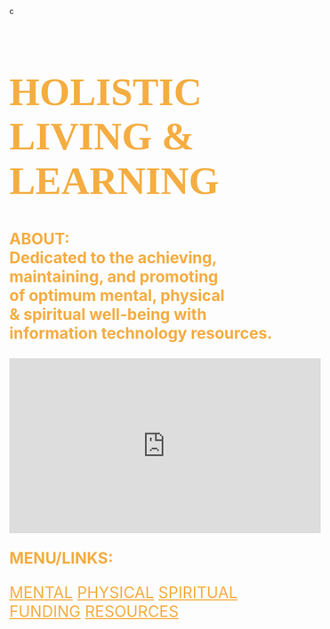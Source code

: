 c<!DOCTYPE html>
<html lang="us-en">
	<head>
		<meta charset="UTF-8">
	</head>
	<body style="background-image:url(https://i.ytimg.com/vi/PYFiPerugzA/hqdefault.jpg);
		background-repeat:no-repeat;
		background-size:cover;
		background-position: center center;">
		<h1 style="font-family:serif;font-size:70px;color:#f4ad42;">
			HOLISTIC LIVING & LEARNING
                </h1>
		<p style="font-weight:bold;font-size:28px;color:#f4ad42;">
			ABOUT:<br>
	                Dedicated to the achieving,<br>
			maintaining, and promoting<br> 
			of optimum mental, physical<br>
			& spiritual well-being with<br> 
			information technology resources.
		</p>
		<iframe width="560" height="315" 
			src="https://www.youtube.com/embed/I2fsYFzQ3Sk" 
			frameborder="0" allowfullscreen>
		</iframe>
		<br>
		<p style="color:#f4ad42;font-size:28px;font-weight:bold;">
			MENU/LINKS:
		</p>
		<nav style="font-size:28px;">
			<a style="color:f4ad42;text-decoration:underline" href="http://www.mooc-list.com/" 
				target="_blank">MENTAL</a>
			<a style="color:f4ad42;text-decoration:underline" href="http://www.webmd.com/" 
				target="_blank">PHYSICAL</a>
			<a style="color:f4ad42;text-decoration:underline" href="http://www.plotinus.com/" 
				target="_blank">SPIRITUAL</a>
			<a style="color:f4ad42;text-decoration:underline" href="https://www.indiegogo.com/#/picks_for_you" 
				target="_blank">FUNDING</a>
			<a style="color:f4ad42;text-decoration:underline" href="http://en.wikipedia.org/wiki/Main_Page"
				target="_blank">RESOURCES</a>
		</nav>
	</body>
</html>

